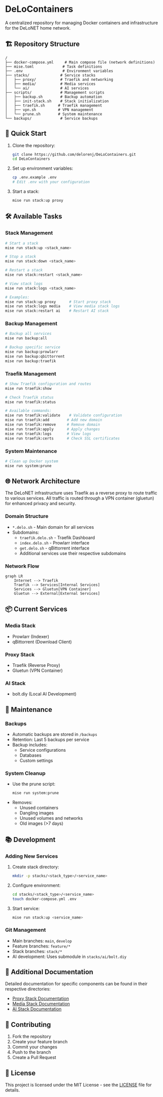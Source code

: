 # DeLoContainers

A centralized repository for managing Docker containers and infrastructure for the DeLoNET home network.

## 🏗️ Repository Structure

```
/
├── docker-compose.yml     # Main compose file (network definitions)
├── mise.toml             # Task definitions
├── .env                  # Environment variables
├── stacks/              # Service stacks
│   ├── proxy/           # Traefik and networking
│   ├── media/           # Media services
│   └── ai/              # AI services
├── scripts/             # Management scripts
│   ├── backup.sh        # Backup automation
│   ├── init-stack.sh    # Stack initialization
│   ├── traefik.sh      # Traefik management
│   ├── vpn.sh          # VPN management
│   └── prune.sh        # System maintenance
└── backups/             # Service backups
```

## 🚀 Quick Start

1. Clone the repository:
   ```bash
   git clone https://github.com/delorenj/DeLoContainers.git
   cd DeLoContainers
   ```

2. Set up environment variables:
   ```bash
   cp .env.example .env
   # Edit .env with your configuration
   ```

3. Start a stack:
   ```bash
   mise run stack:up proxy
   ```

## 🛠️ Available Tasks

### Stack Management
```bash
# Start a stack
mise run stack:up <stack_name>

# Stop a stack
mise run stack:down <stack_name>

# Restart a stack
mise run stack:restart <stack_name>

# View stack logs
mise run stack:logs <stack_name>

# Examples:
mise run stack:up proxy      # Start proxy stack
mise run stack:logs media    # View media stack logs
mise run stack:restart ai    # Restart AI stack
```

### Backup Management
```bash
# Backup all services
mise run backup:all

# Backup specific service
mise run backup:prowlarr
mise run backup:qbittorrent
mise run backup:traefik
```

### Traefik Management
```bash
# Show Traefik configuration and routes
mise run traefik:show

# Check Traefik status
mise run traefik:status

# Available commands:
mise run traefik:validate    # Validate configuration
mise run traefik:add        # Add new domain
mise run traefik:remove     # Remove domain
mise run traefik:apply      # Apply changes
mise run traefik:logs       # View logs
mise run traefik:certs      # Check SSL certificates
```

### System Maintenance
```bash
# Clean up Docker system
mise run system:prune
```

## 🌐 Network Architecture

The DeLoNET infrastructure uses Traefik as a reverse proxy to route traffic to various services. All traffic is routed through a VPN container (gluetun) for enhanced privacy and security.

### Domain Structure
- `*.delo.sh` - Main domain for all services
- Subdomains:
  - `traefik.delo.sh` - Traefik Dashboard
  - `index.delo.sh` - Prowlarr interface
  - `get.delo.sh` - qBittorrent interface
  - Additional services use their respective subdomains

### Network Flow
```mermaid
graph LR
    Internet --> Traefik
    Traefik --> Services[Internal Services]
    Services --> Gluetun[VPN Container]
    Gluetun --> External[External Services]
```

## 📦 Current Services

### Media Stack
- Prowlarr (Indexer)
- qBittorrent (Download Client)

### Proxy Stack
- Traefik (Reverse Proxy)
- Gluetun (VPN Container)

### AI Stack
- bolt.diy (Local AI Development)

## 🔧 Maintenance

### Backups
- Automatic backups are stored in `/backups`
- Retention: Last 5 backups per service
- Backup includes:
  - Service configurations
  - Databases
  - Custom settings

### System Cleanup
- Use the prune script:
  ```bash
  mise run system:prune
  ```
- Removes:
  - Unused containers
  - Dangling images
  - Unused volumes and networks
  - Old images (>7 days)

## 📚 Development

### Adding New Services
1. Create stack directory:
   ```bash
   mkdir -p stacks/<stack_type>/<service_name>
   ```

2. Configure environment:
   ```bash
   cd stacks/<stack_type>/<service_name>
   touch docker-compose.yml .env
   ```

3. Start service:
   ```bash
   mise run stack:up <service_name>
   ```

### Git Management
- Main branches: `main`, `develop`
- Feature branches: `feature/*`
- Stack branches: `stack/*`
- AI development: Uses submodule in `stacks/ai/bolt.diy`

## 📖 Additional Documentation

Detailed documentation for specific components can be found in their respective directories:
- [Proxy Stack Documentation](stacks/proxy/README.md)
- [Media Stack Documentation](stacks/media/README.md)
- [AI Stack Documentation](stacks/ai/README.md)

## 🤝 Contributing

1. Fork the repository
2. Create your feature branch
3. Commit your changes
4. Push to the branch
5. Create a Pull Request

## 📝 License

This project is licensed under the MIT License - see the [LICENSE](LICENSE) file for details.